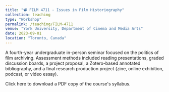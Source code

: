 ```yaml
---
title: "📽️ FILM 4711 - Issues in Film Historiography"
collection: teaching
type: "Workshop"
permalink: /teaching/FILM-4711
venue: "York University, Department of Cinema and Media Arts"
date: 2023-09-01
location: "Toronto, Canada"
---
```


A fourth-year undergraduate in-person seminar focused on the politics of film archiving. Assessment methods included reading presentations, graded discussion boards, a project proposal, a Zotero-based annotated bibliography, and a final research production project (zine, online exhibition, podcast, or video essay).

Click here to download a PDF copy of the course's syllabus.
